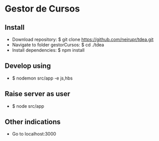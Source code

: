 # Gestor de Cursos

## Install
- Download repository: $ git clone https://github.com/neirupr/tdea.git
- Navigate to folder gestorCursos: $ cd ./tdea
- Install dependencies: $ npm install

## Develop using
- $ nodemon src/app -e js,hbs

## Raise server as user
- $ node src/app

## Other indications
- Go to localhost:3000